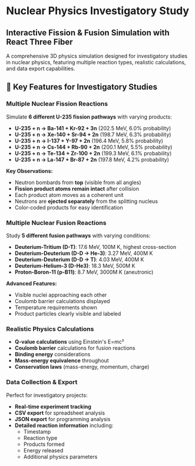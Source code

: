 # Nuclear Physics Investigatory Study
## Interactive Fission & Fusion Simulation with React Three Fiber

A comprehensive 3D physics simulation designed for investigatory studies in nuclear physics, featuring multiple reaction types, realistic calculations, and data export capabilities.

## 🔬 Key Features for Investigatory Studies

### **Multiple Nuclear Fission Reactions**
Simulate **6 different U-235 fission pathways** with varying products:
- **U-235 + n → Ba-141 + Kr-92 + 3n** (202.5 MeV, 6.0% probability)
- **U-235 + n → Xe-140 + Sr-94 + 2n** (198.7 MeV, 6.3% probability)
- **U-235 + n → I-137 + Y-97 + 2n** (196.4 MeV, 5.8% probability)
- **U-235 + n → Cs-144 + Rb-90 + 2n** (200.1 MeV, 5.5% probability)
- **U-235 + n → Te-134 + Zr-100 + 2n** (199.3 MeV, 6.1% probability)
- **U-235 + n → La-147 + Br-87 + 2n** (197.8 MeV, 4.2% probability)

**Key Observations:**
- Neutron bombards from **top** (visible from all angles)
- **Fission product atoms remain intact** after collision
- Each product atom moves as a coherent unit
- Neutrons are **ejected separately** from the splitting nucleus
- Color-coded products for easy identification

### **Multiple Nuclear Fusion Reactions**
Study **5 different fusion pathways** with varying conditions:
- **Deuterium-Tritium (D-T)**: 17.6 MeV, 100M K, highest cross-section
- **Deuterium-Deuterium (D-D → He-3)**: 3.27 MeV, 400M K
- **Deuterium-Deuterium (D-D → T)**: 4.03 MeV, 400M K
- **Deuterium-Helium-3 (D-He3)**: 18.3 MeV, 500M K
- **Proton-Boron-11 (p-B11)**: 8.7 MeV, 3000M K (aneutronic)

**Advanced Features:**
- Visible nuclei approaching each other
- Coulomb barrier calculations displayed
- Temperature requirements shown
- Product particles clearly visible and labeled

### **Realistic Physics Calculations**
- **Q-value calculations** using Einstein's E=mc²
- **Coulomb barrier** calculations for fusion reactions
- **Binding energy** considerations
- **Mass-energy equivalence** throughout
- **Conservation laws** (mass-energy, momentum, charge)

### **Data Collection & Export**
Perfect for investigatory projects:
- **Real-time experiment tracking**
- **CSV export** for spreadsheet analysis
- **JSON export** for programming analysis
- **Detailed reaction information** including:
  - Timestamp
  - Reaction type
  - Products formed
  - Energy released
  - Additional physics parameters
